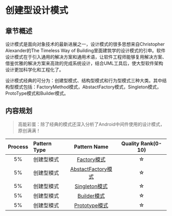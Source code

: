 # 创建型设计模式

## 章节概述

设计模式是面向对象技术的最新进展之一，设计模式的很多思想来自Christopher Alexander的The Timeless Way of Building里面建筑学的设计模式的引申。软件设计模式在于引入通用的解决方案和通用术语，让软件工程师能够复用解决方案、借鉴优雅的解决方案来高效的完成系统设计，结合UML工具后，使大型软件架构设计更加科学化和工程化了。

设计模式经典的可分为：创建型模式、结构型模式和行为型模式三种大类。其中结构型模式包括：FactoryMethod模式，AbstactFactory模式，Singleton模式，ProtoType模式和Builder模式。

## 内容规划

> 高能彩蛋：除了经典的模式还深入分析了Android中间件使用的设计模式，原创满满！

| Process | Pattern Type | Pattern Name | Quality Rank\(0-10\) |  
| :---: | :--- | :---: | :---: |  
| 5% | 创建型模式 | [Factory模式](pattern_factory_method.md) | ☆ |  
| 5% | 创建型模式 | [AbstactFactory模式](pattern_abs_factory.md) | ☆ |  
| 5% | 创建型模式 | [Singleton模式](pattern_singleton.md) | ☆ |  
| 5% | 创建型模式 | [Builder模式](pattern_builder.md) | ☆ |  
| 5% | 创建型模式 | [Prototype模式](pattern_prototype.md) | ☆ |
